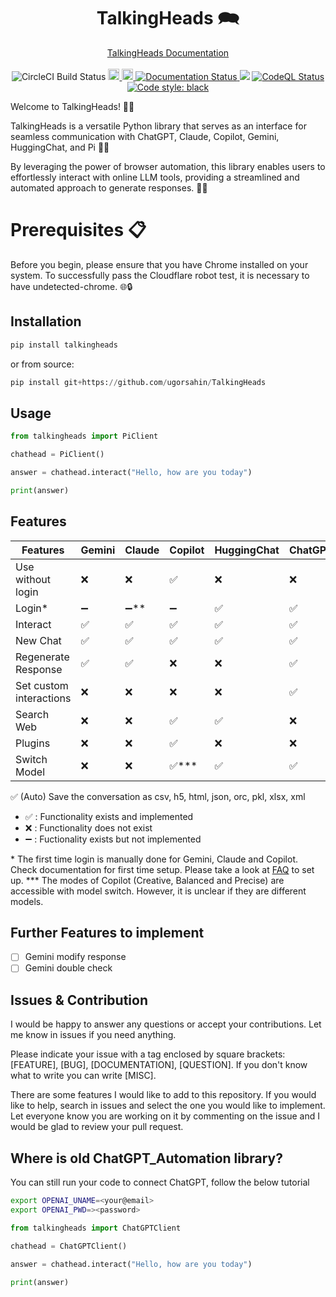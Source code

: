 <h1 align="center">TalkingHeads 🗪</h1>
<p align="center">
  <a href="https://talkingheads.readthedocs.io/">TalkingHeads Documentation</a> 
  <br> <br>
  <a target="https://dl.circleci.com/status-badge/redirect/circleci/6F1iwzpLRUhYEqR52tsdpG/KJaFCxH254DNzXFH18fVkE/tree/main">
    <img src="https://dl.circleci.com/status-badge/img/circleci/6F1iwzpLRUhYEqR52tsdpG/KJaFCxH254DNzXFH18fVkE/tree/main.svg?style=shield&circle-token=54028547cfa4cae520432080c127ca19612f9553" alt="CircleCI Build Status">
  </a>
  <a href="https://badge.fury.io/py/talkingheads">
    <img src="https://badge.fury.io/py/talkingheads.svg" alt="PyPI version" height="18">
  </a>
  <a href="https://opensource.org/licenses/MIT">
    <img src="https://img.shields.io/badge/License-MIT-green.svg" alt="Licence: MIT" height="18">
  </a>
  <a href='https://talkingheads.readthedocs.io/en/latest/?badge=latest'>
    <img src='https://readthedocs.org/projects/talkingheads/badge/?version=latest' alt='Documentation Status' />
  </a>
  <a href="https://pepy.tech/project/talkingheads"><img src="https://static.pepy.tech/badge/talkingheads"></a>
  </a>
  <a href='https://github.com/ugorsahin/TalkingHeads/actions/workflows/codeql.yml'>
    <img src='https://github.com/ugorsahin/TalkingHeads/actions/workflows/codeql.yml/badge.svg' alt='CodeQL Status' />
  </a>
  <a href="https://github.com/psf/black"><img alt="Code style: black" src="https://img.shields.io/badge/code%20style-black-000000.svg"></a>
</p>

Welcome to TalkingHeads! 🤖🚀

TalkingHeads is a versatile Python library that serves as an interface for seamless communication with ChatGPT, Claude, Copilot, Gemini, HuggingChat, and Pi  🤖💬

By leveraging the power of browser automation, this library enables users to effortlessly interact with online LLM tools, providing a streamlined and automated approach to generate responses. 🚀✨

# Prerequisites 📋

Before you begin, please ensure that you have Chrome installed on your system. To successfully pass the Cloudflare robot test, it is necessary to have undetected-chrome. 🌐🔒

## Installation

```python
pip install talkingheads
```

or from source:

```python
pip install git+https://github.com/ugorsahin/TalkingHeads
```

## Usage

```python
from talkingheads import PiClient

chathead = PiClient()

answer = chathead.interact("Hello, how are you today")

print(answer)
```

## Features

Features | Gemini | Claude | Copilot | HuggingChat | ChatGPT | Pi |
|--------|------|--------|---------|-------------|---------|----|
Use without login | ❌ | ❌ | ✅ | ❌ | ❌ | ✅ |
Login* | ➖ | ➖** | ➖ | ✅ | ✅ | ➖ |
Interact | ✅ | ✅ | ✅ | ✅ | ✅ | ✅ |
New Chat | ✅ | ✅ | ✅ | ✅ | ✅ | ✅ |
Regenerate Response | ✅ | ✅ | ❌  | ❌ | ✅ | ❌ |
Set custom interactions | ❌ | ❌ | ❌ | ❌ | ✅ | ❌ |
Search Web | ❌ | ❌ | ✅ | ✅ | ❌ | ❌ |
Plugins | ❌ | ❌ | ✅ | ❌ | ❌ | ❌ |
Switch Model | ❌ | ❌ | ✅*** | ✅ | ✅ | ✅ |

✅ (Auto) Save the conversation as csv, h5, html, json, orc, pkl, xlsx, xml

- ✅ : Functionality exists and implemented
- ❌ : Functionality does not exist
- ➖ : Fuctionality exists but not implemented

\* The first time login is manually done for Gemini, Claude and Copilot. Check documentation for first time setup. Please take a look at [FAQ](FAQ.md) to set up.
\*\*\* The modes of Copilot (Creative, Balanced and Precise) are accessible with model switch. However, it is unclear if they are different models.


## Further Features to implement

- [ ] Gemini modify response
- [ ] Gemini double check

## Issues & Contribution

I would be happy to answer any questions or accept your contributions. Let me know in issues if you need anything.

Please indicate your issue with a tag enclosed by square brackets: [FEATURE], [BUG], [DOCUMENTATION], [QUESTION]. If you don't know what to write you can write [MISC].

There are some features I would like to add to this repository. If you would like to help, search in issues and select the one you would like to implement. Let everyone know you are working on it by commenting on the issue and I would be glad to review your pull request.

## Where is old ChatGPT_Automation library?

You can still run your code to connect ChatGPT, follow the below tutorial

```bash
export OPENAI_UNAME=<your@email>
export OPENAI_PWD=><password>
```
```python
from talkingheads import ChatGPTClient

chathead = ChatGPTClient()

answer = chathead.interact("Hello, how are you today")

print(answer)
```
